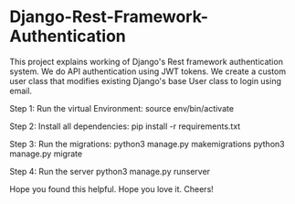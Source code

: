 # Django-Rest-Framework-Authentication
This project explains working of Django's Rest framework authentication system. We do API authentication using JWT tokens. We create a custom user class that modifies existing Django's base User class to login using email.



Step 1: 
Run the virtual Environment:
source env/bin/activate

Step 2: Install all dependencies:
pip install -r requirements.txt

Step 3: Run the migrations:
python3 manage.py makemigrations
python3 manage.py migrate

Step 4: Run the server
python3 manage.py runserver

Hope you found this helpful. Hope you love it.
Cheers!
